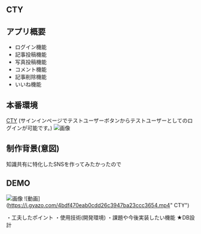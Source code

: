 ## CTY


## アプリ概要
- ログイン機能
- 記事投稿機能
- 写真投稿機能
- コメント機能
- 記事削除機能
- いいね機能

## 本番環境
 [CTY]( https://mysterious-escarpment-29370.herokuapp.com)
(サインインページでテストユーザーボタンからテストユーザーとしてのログインが可能です。)
 ![画像](https://i.gyazo.com/55b0f3e36b56a6c7bb65f6856c99dd77.png)


## 制作背景(意図)
知識共有に特化したSNSを作ってみたかったので

## DEMO
![画像](https://i.gyazo.com/e2e3f96850d7376b00bd614cfdb63f3b.png " CTY")
![動画](https://i.gyazo.com/4bdf470eab0cdd26c3947ba23ccc3654.mp4" CTY")

・工夫したポイント
・使用技術(開発環境)
・課題や今後実装したい機能
★DB設計
